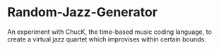# Random-Jazz-Generator
An experiment with ChucK, the time-based music coding language, to create a virtual jazz quartet which improvises within certain bounds.
